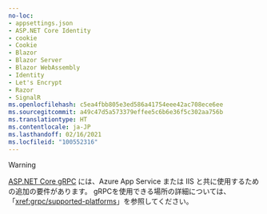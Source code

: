 ```yaml
---
no-loc:
- appsettings.json
- ASP.NET Core Identity
- cookie
- Cookie
- Blazor
- Blazor Server
- Blazor WebAssembly
- Identity
- Let's Encrypt
- Razor
- SignalR
ms.openlocfilehash: c5ea4fbb805e3ed586a41754eee42ac708ece6ee
ms.sourcegitcommit: a49c47d5a573379effee5c6b6e36f5c302aa756b
ms.translationtype: HT
ms.contentlocale: ja-JP
ms.lasthandoff: 02/16/2021
ms.locfileid: "100552316"
---
```

> [!WARNING]
> [ASP.NET Core gRPC](xref:grpc/index) には、Azure App Service または IIS と共に使用するための追加の要件があります。 gRPCを使用できる場所の詳細については、「<xref:grpc/supported-platforms>」を参照してください。
